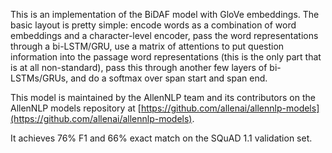 This is an implementation of the BiDAF model with GloVe embeddings. The basic layout is pretty simple: encode words as a combination of word embeddings and a character-level encoder, pass the word representations through a bi-LSTM/GRU, use a matrix of attentions to put question information into the passage word representations (this is the only part that is at all non-standard), pass this through another few layers of bi-LSTMs/GRUs, and do a softmax over span start and span end.

This model is maintained by the AllenNLP team and its contributors on the AllenNLP
models repository at [https://github.com/allenai/allennlp-models](https://github.com/allenai/allennlp-models).

It achieves 76% F1 and 66% exact match on the SQuAD 1.1 validation set.
